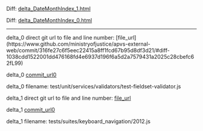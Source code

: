 Diff: [delta_DateMonthIndex_1.html](./delta_DateMonthIndex_1.html)

Diff: [delta_DateMonthIndex_0.html](./delta_DateMonthIndex_0.html)

<hr>
delta_0 direct git url to file and line number: [file_url](https://www.github.com/ministryofjustice/apvs-external-web/commit/316fe27c6f5eec22415a8ff1fcd67b95d8df3d21/#diff-1038cdd1522001dd476168fd4e6937d196f6a5d2a7579431a2025c28cbefc62fL99)

delta_0 [commit_url0](https://www.github.com/ministryofjustice/apvs-external-web/commit/316fe27c6f5eec22415a8ff1fcd67b95d8df3d21)

delta_0 filename: test/unit/services/validators/test-fieldset-validator.js



delta_1 direct git url to file and line number: [file_url](https://www.github.com/uxsolutions/bootstrap-datepicker/commit/5c3b6fbd434fe9ff8c4eb619b6eec678788315de/#diff-d72301d1c06899b1def5243ba6dc25658838b98c300e9098b03dfcfdfefe797aL321)

delta_1 [commit_url0](https://www.github.com/uxsolutions/bootstrap-datepicker/commit/5c3b6fbd434fe9ff8c4eb619b6eec678788315de)

delta_1 filename: tests/suites/keyboard_navigation/2012.js



